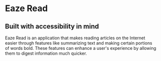 # Eaze Read
## Built with accessibility in mind

Eaze Read is an application that makes reading articles on the Internet easier through features like summarizing text and making certain portions of words bold. These features can enhance a user's experience by allowing them to digest information much quicker.